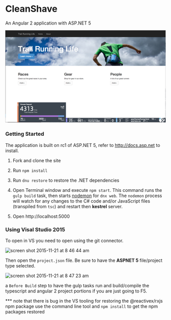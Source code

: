 # CleanShave
An Angular 2 application with ASP.NET 5

![ss](readme-ss.png)

### Getting Started
The application is built on rc1 of ASP.NET 5, refer to http://docs.asp.net to install.

1. Fork and clone the site

1. Run `npm install`

1. Run `dnu restore` to restore the .NET dependencies

1. Open Terminal window and execute `npm start`.  This command runs the `gulp build` task, then starts [nodemon](http://nodemon.io) for `dnx web`. The `nodemon` process will watch for any changes to the C# code and/or JavaScript files (transpiled from `tsc`) and restart then **kestrel** server.

1. Open http://localhost:5000

### Using Visal Studio 2015
To open in VS you need to open using the git connector.

<img width="392" alt="screen shot 2015-11-21 at 8 46 44 am" src="https://cloud.githubusercontent.com/assets/7681382/11319010/828bae9a-9036-11e5-8e8e-fa09533e5db6.png">

Then open the `project.json` file. Be sure to have the **ASPNET 5** file/project type selected.

<img width="924" alt="screen shot 2015-11-21 at 8 47 23 am" src="https://cloud.githubusercontent.com/assets/7681382/11319012/a6cdbbfe-9036-11e5-9ff9-6f4fc91f90a8.png">

a `Before Build` step to have the gulp tasks run and build/compile the typescript and angular 2 project portions if you are just going to F5.

*** note that there is bug in the VS tooling for restoring the @reactivex/rxjs npm package use the command line tool and `npm install` to get the npm packages restored
